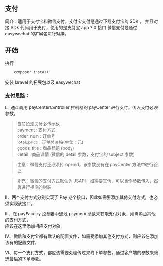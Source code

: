 ##  支付

简介：适用于支付宝和微信支付。支付宝支付是通过下载支付宝的 SDK ，
并且对接 SDK 代码用于支付，使用的是支付宝 app 2.0 接口
微信支付是通过 easywechat 的扩展包进行对接。

## 开始
执行 
```php
    composer install
```
安装 laravel 的拓展包以及 easywechat


### 支付思路：

Ⅰ、通过调用 payCenterController 控制器的 payCenter 进行支付。传入支付必须参数。

> 目前设定支付必传参数：   
> payment : 支付方式    
> order_num : 订单号   
> total_price : 订单总价格(单位：元)  
> goods_title : 商品标题 (body)   
> detail : 商品详情 (微信的 detail 参数，支付宝的 subject 参数) 

> 注意：微信支付还必须传 openid，该参数没有在 payCenter 方法中进行验证

> 补充：微信的支付方式默认为 JSAPI，如需要其他，可以当作参数传入，然后进行相应的封装

Ⅱ、两个支付方式分别实现了 Pay 这个接口，因此如需要添加其他支付方式，也必须实现该接口。

Ⅲ、在 payFactory 控制器中通过 payment 参数来获取支付对象，如需添加其他的支付方式，    
应该在这里添加相应支付对象

Ⅳ、微信和支付宝都有默认的配置文件，如需要添加其他支付方式，则应该在添加该有的配置文件。

Ⅵ、每一个支付方式，都应该需要处理传过来的下单参数，通过客户端的参数来筛选最后的下单参数。


